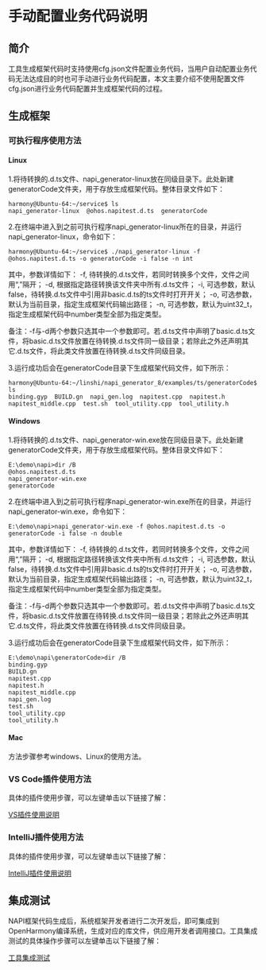 # 手动配置业务代码说明
## 简介

工具生成框架代码时支持使用cfg.json文件配置业务代码，当用户自动配置业务代码无法达成目的时也可手动进行业务代码配置，本文主要介绍不使用配置文件cfg.json进行业务代码配置并生成框架代码的过程。

## 生成框架

### 可执行程序使用方法

#### Linux

1.将待转换的.d.ts文件、napi_generator-linux放在同级目录下。此处新建generatorCode文件夹，用于存放生成框架代码。整体目录文件如下：

	harmony@Ubuntu-64:~/service$ ls
	napi_generator-linux  @ohos.napitest.d.ts  generatorCode

2.在终端中进入到之前可执行程序napi_generator-linux所在的目录，并运行napi_generator-linux，命令如下：

	harmony@Ubuntu-64:~/service$ ./napi_generator-linux -f @ohos.napitest.d.ts -o generatorCode -i false -n int

其中，参数详情如下：
   -f, 待转换的.d.ts文件，若同时转换多个文件，文件之间用“,”隔开；
  -d, 根据指定路径转换该文件夹中所有.d.ts文件；
  -i, 可选参数，默认false，待转换.d.ts文件中引用非basic.d.ts的ts文件时打开开关；
  -o, 可选参数，默认为当前目录，指定生成框架代码输出路径；
  -n, 可选参数，默认为uint32_t，指定生成框架代码中number类型全部为指定类型。

  备注：-f与-d两个参数只选其中一个参数即可。若.d.ts文件中声明了basic.d.ts文件，将basic.d.ts文件放置在待转换.d.ts文件同一级目录；若除此之外还声明其它.d.ts文件，将此类文件放置在待转换.d.ts文件同级目录。

3.运行成功后会在generatorCode目录下生成框架代码文件，如下所示：

	harmony@Ubuntu-64:~/linshi/napi_generator_8/examples/ts/generatorCode$ ls
	binding.gyp  BUILD.gn  napi_gen.log  napitest.cpp  napitest.h  napitest_middle.cpp  test.sh  tool_utility.cpp  tool_utility.h

#### Windows

1.将待转换的.d.ts文件、napi_generator-win.exe放在同级目录下。此处新建generatorCode文件夹，用于存放生成框架代码。整体目录文件如下：

	E:\demo\napi>dir /B
	@ohos.napitest.d.ts
	napi_generator-win.exe
	generatorCode

2.在终端中进入到之前可执行程序napi_generator-win.exe所在的目录，并运行napi_generator-win.exe，命令如下：

	E:\demo\napi>napi_generator-win.exe -f @ohos.napitest.d.ts -o generatorCode -i false -n double

其中，参数详情如下：
   -f, 待转换的.d.ts文件，若同时转换多个文件，文件之间用“,”隔开；
  -d, 根据指定路径转换该文件夹中所有.d.ts文件；
  -i, 可选参数，默认false，待转换.d.ts文件中引用非basic.d.ts的ts文件时打开开关；
  -o, 可选参数，默认为当前目录，指定生成框架代码输出路径；
  -n, 可选参数，默认为uint32_t，指定生成框架代码中number类型全部为指定类型。

  备注：-f与-d两个参数只选其中一个参数即可。若.d.ts文件中声明了basic.d.ts文件，将basic.d.ts文件放置在待转换.d.ts文件同一级目录；若除此之外还声明其它.d.ts文件，将此类文件放置在待转换.d.ts文件同级目录。

3.运行成功后会在generatorCode目录下生成框架代码文件，如下所示：

	E:\demo\napi\generatorCode>dir /B
	binding.gyp
	BUILD.gn
	napitest.cpp
	napitest.h
	napitest_middle.cpp
	napi_gen.log
	test.sh
	tool_utility.cpp
	tool_utility.h

#### Mac

方法步骤参考windows、Linux的使用方法。

### VS Code插件使用方法

具体的插件使用步骤，可以左键单击以下链接了解：

[VS插件使用说明](https://gitee.com/openharmony/napi_generator/blob/master/napi_vs_plugin/docs/napi/INSTRUCTION_ZH.md)

### IntelliJ插件使用方法

具体的插件使用步骤，可以左键单击以下链接了解：

[IntelliJ插件使用说明](https://gitee.com/openharmony/napi_generator/blob/master/napi_IntelliJ_plugin/docs/napi/INSTRUCTION_ZH.md)

## 集成测试
NAPI框架代码生成后，系统框架开发者进行二次开发后，即可集成到OpenHarmony编译系统，生成对应的库文件，供应用开发者调用接口。工具集成测试的具体操作步骤可以左键单击以下链接了解：

  [工具集成测试](https://gitee.com/openharmony/napi_generator/blob/master/docs/INTEGRATION_TESTING_ZH.md)

